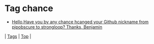 <!--
title: Tag chance
date: 2020-06-28T15:26:58.487Z
tags:
-->
# Tag chance

 * [Hello,Have you by any chance hcanged your Github nickname from pipobscure to strongloop? Thanks, Benjamin](111392079269.md)

| [Tags](tags.md) | [Top](index.md) |
